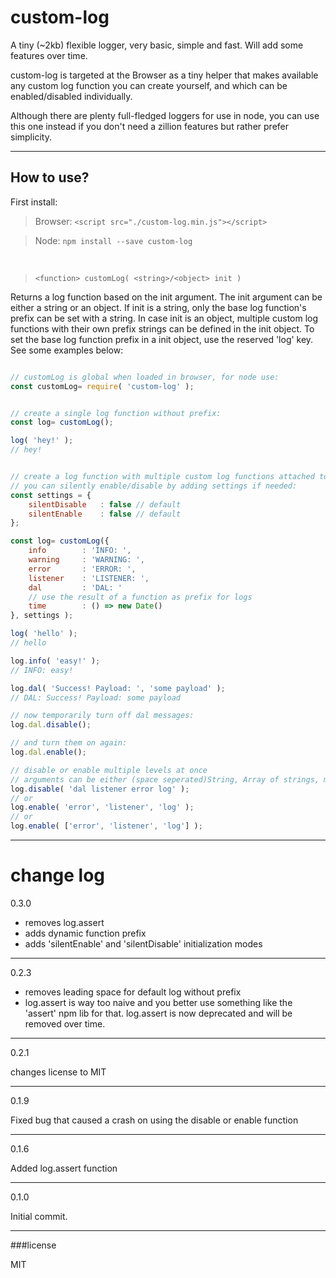 custom-log
==========

A tiny (~2kb) flexible logger, very basic, simple and fast. Will add some features over time.

custom-log is targeted at the Browser as a tiny helper that makes available any custom log function you can create yourself, and which can be enabled/disabled individually.

Although there are plenty full-fledged loggers for use in node, you can use this one instead if you don't need a zillion features but rather prefer simplicity.
___

How to use?
---

First install:
>Browser: `<script src="./custom-log.min.js"></script>`

>Node: `npm install --save custom-log`

<br/>

> `<function> customLog( <string>/<object> init )`

Returns a log function based on the init argument. The init argument can be either a string or an object.
If init is a string, only the base log function's prefix can be set with a string. In case init is an
object, multiple custom log functions with their own prefix strings can be defined in the init object.
To set the base log function prefix in a init object, use the reserved 'log' key. See some examples below:

```javascript

// customLog is global when loaded in browser, for node use:
const customLog= require( 'custom-log' );


// create a single log function without prefix:
const log= customLog();

log( 'hey!' );
// hey!


// create a log function with multiple custom log functions attached to it
// you can silently enable/disable by adding settings if needed:
const settings = {
	silentDisable	: false	// default
	silentEnable	: false	// default
};

const log= customLog({
	info		: 'INFO: ',
	warning		: 'WARNING: ',
	error		: 'ERROR: ',
	listener	: 'LISTENER: ',
	dal			: 'DAL: '
	// use the result of a function as prefix for logs
	time		: () => new Date()
}, settings );

log( 'hello' );
// hello

log.info( 'easy!' );
// INFO: easy!

log.dal( 'Success! Payload: ', 'some payload' );
// DAL: Success! Payload: some payload

// now temporarily turn off dal messages:
log.dal.disable();

// and turn them on again:
log.dal.enable();

// disable or enable multiple levels at once
// arguments can be either (space seperated)String, Array of strings, multiple Strings
log.disable( 'dal listener error log' );
// or
log.enable( 'error', 'listener', 'log' );
// or
log.enable( ['error', 'listener', 'log'] );
```
___


change log
==========

0.3.0

-	removes log.assert
-	adds dynamic function prefix
-	adds 'silentEnable' and 'silentDisable' initialization modes

---

0.2.3

-	removes leading space for default log without prefix
-	log.assert is way too naive and you better use something like the 'assert' npm lib for that. log.assert is now deprecated and will be removed over time.

---

0.2.1

changes license to MIT
___

0.1.9

Fixed bug that caused a crash on using the disable or enable function

___

0.1.6

Added log.assert function

___

0.1.0

Initial commit.

___

###license

MIT
